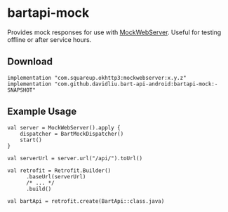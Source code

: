 # bartapi-mock 

Provides mock responses for use with [MockWebServer](https://github.com/square/okhttp/tree/master/mockwebserver). Useful for testing offline or after service hours.

## Download

```
implementation "com.squareup.okhttp3:mockwebserver:x.y.z"
implementation "com.github.davidliu.bart-api-android:bartapi-mock:-SNAPSHOT"
```

## Example Usage

```
val server = MockWebServer().apply {
    dispatcher = BartMockDispatcher()
    start()
}

val serverUrl = server.url("/api/").toUrl()

val retrofit = Retrofit.Builder()
      .baseUrl(serverUrl)
      /* ... */
      .build()

val bartApi = retrofit.create(BartApi::class.java)
```
